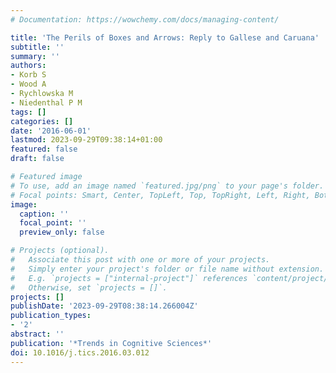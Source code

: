 ```yaml
---
# Documentation: https://wowchemy.com/docs/managing-content/

title: 'The Perils of Boxes and Arrows: Reply to Gallese and Caruana'
subtitle: ''
summary: ''
authors:
- Korb S
- Wood A
- Rychlowska M
- Niedenthal P M
tags: []
categories: []
date: '2016-06-01'
lastmod: 2023-09-29T09:38:14+01:00
featured: false
draft: false

# Featured image
# To use, add an image named `featured.jpg/png` to your page's folder.
# Focal points: Smart, Center, TopLeft, Top, TopRight, Left, Right, BottomLeft, Bottom, BottomRight.
image:
  caption: ''
  focal_point: ''
  preview_only: false

# Projects (optional).
#   Associate this post with one or more of your projects.
#   Simply enter your project's folder or file name without extension.
#   E.g. `projects = ["internal-project"]` references `content/project/deep-learning/index.md`.
#   Otherwise, set `projects = []`.
projects: []
publishDate: '2023-09-29T08:38:14.266004Z'
publication_types:
- '2'
abstract: ''
publication: '*Trends in Cognitive Sciences*'
doi: 10.1016/j.tics.2016.03.012
---
```

